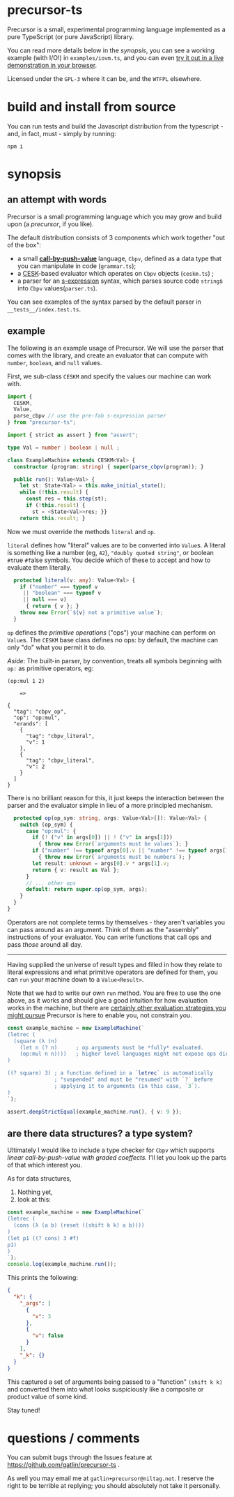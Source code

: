 # precursor-ts

Precursor is a small, experimental programming language implemented as a pure
TypeScript (or pure JavaScript) library.

You can read more details below in the *synopsis*, you can see a working example
(with I/O!) in `examples/iovm.ts`, and you can even
[try it out in a live demonstration in your browser][precursordemo].

[precursordemo]: https://niltag.net/code/precursor

Licensed under the `GPL-3` where it can be, and the `WTFPL` elsewhere.

# build and install from source

You can run tests and build the Javascript distribution from the typescript -
and, in fact, must - simply by running:

```shell
npm i
```

# synopsis

## an attempt with words

Precursor is a small programming language which you may grow and build upon (a
*precursor*, if you like).

The default distribution consists of 3 components which work together "out of
the box":

- a small [**call-by-push-value**][cbpvarticle] language, `Cbpv`, defined as a
  data type that you can manipulate in code (`grammar.ts`);
- a [CESK][cekarticle]-based evaluator which operates on `Cbpv` objects
  (`ceskm.ts`) ;
- a parser for an [s-expression][sexprarticle] syntax, which parses source code
  `string`s into `Cbpv` values(`parser.ts`).

[cekarticle]: https://en.wikipedia.org/wiki/CEK_Machine
[cbpvarticle]: https://en.wikipedia.org/wiki/Call-by-push-value
[sexprarticle]: https://en.wikipedia.org/wiki/S-expression

You can see examples of the syntax parsed by the default parser in
`__tests__/index.test.ts`.

## example

The following is an example usage of Precursor.
We will use the parser that comes with the library, and create an evaluator
that can compute with `number`, `boolean`, and `null` values.

First, we sub-class `CESKM` and specify the values our machine can work with.

```typescript
import {
  CESKM,
  Value,
  parse_cbpv // use the pre-fab s-expression parser
} from "precursor-ts";

import { strict as assert } from "assert";

type Val = number | boolean | null ;

class ExampleMachine extends CESKM<Val> {
  constructor (program: string) { super(parse_cbpv(program)); }

  public run(): Value<Val> {
    let st: State<Val> = this.make_initial_state();
    while (!this.result) {
      const res = this.step(st);
      if (!this.result) {
        st = <State<Val>>res; }}
    return this.result; }
```

Now we must override the methods `literal` and `op`.

`literal` defines how "literal" values are to be converted into `Value`s.
A literal is something like a number (eg, `42`), `"doubly quoted string"`, or
boolean `#t`rue `#f`alse symbols.
You decide which of these to accept and how to evaluate them literally.

```typescript
  protected literal(v: any): Value<Val> {
    if ("number" === typeof v
     || "boolean" === typeof v
     || null === v)
      { return { v }; }
    throw new Error(`${v} not a primitive value`);
  }
```

`op` defines the *primitive operations* ("ops") your machine can perform on
`Value`s.
The `CESKM` base class defines no ops: by default, the machine can only "do"
what you permit it to do.

*Aside*: The built-in parser, by convention, treats all symbols beginning with
`op:` as primitive operators, eg:

```
(op:mul 1 2)

    =>

{
  "tag": "cbpv_op",
  "op": "op:mul",
  "erands": [
    {
      "tag": "cbpv_literal",
      "v": 1
    },
    {
      "tag": "cbpv_literal",
      "v": 2
    }
  ]
}
```

There is no brilliant reason for this, it just keeps the interaction between
the parser and the evaluator simple in lieu of a more principled mechanism.

```typescript
  protected op(op_sym: string, args: Value<Val>[]): Value<Val> {
    switch (op_sym) {
      case "op:mul": {
        if (! ("v" in args[0]) || ! ("v" in args[1]))
          { throw new Error(`arguments must be values`); }
        if ("number" !== typeof args[0].v || "number" !== typeof args[1].v)
          { throw new Error(`arguments must be numbers`); }
        let result: unknown = args[0].v * args[1].v;
        return { v: result as Val };
      }
      // ... other ops
      default: return super.op(op_sym, args);
    }
  }
}
```

Operators are not complete terms by themselves - they aren't variables you can
pass around as an argument.
Think of them as the "assembly" instructions of your evaluator.
You can write functions that call ops and pass *those* around all day.

---

Having supplied the universe of result types and filled in how they relate to
literal expressions and what primitive operators are defined for them, you can
`run` your machine down to a `Value<Result>`.

Note that we had to write our own `run` method.
You are free to use the one above, as it works and should give a good intuition
for how evaluation works in the machine, but there are
[certainly other evaluation strategies you might pursue](examples/iovm.ts#L313)
Precursor is here to enable you, not constrain you.

```typescript
const example_machine = new ExampleMachine(`
(letrec (
  (square (λ (n)
    (let n (? n)      ; op arguments must be *fully* evaluated.
    (op:mul n n))))   ; higher level languages might not expose ops directly.
)

((? square) 3) ; a function defined in a `letrec` is automatically
               ; "suspended" and must be "resumed" with `?` before
               ; applying it to arguments (in this case, `3`).
)
`);

assert.deepStrictEqual(example_machine.run(), { v: 9 });
```

## are there data structures? a type system?

Ultimately I would like to include a type checker for `Cbpv` which supports
*linear call-by-push-value with graded coeffects.*
I'll let you look up the parts of that which interest you.

As for data structures,

1. Nothing yet,
2. look at this:

```typescript
const example_machine = new ExampleMachine(`
(letrec (
  (cons (λ (a b) (reset ((shift k k) a b))))
)
(let p1 ((? cons) 3 #f)
p1)
)
`);
console.log(example_machine.run());
```

This prints the following:

```json
{
  "k": {
    "_args": [
      {
        "v": 3
      },
      {
        "v": false
      }
    ],
    "_k": {}
  }
}
```

This captured a set of arguments being passed to a "function" `(shift k k)` and
converted them into what looks suspiciously like a composite or product value
of some kind.

Stay tuned!

# questions / comments

You can submit bugs through the Issues feature at
https://github.com/gatlin/precursor-ts .

As well you may email me at `gatlin+precursor@niltag.net`.
I reserve the right to be terrible at replying; you should absolutely not take
it personally.
